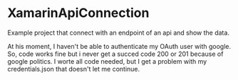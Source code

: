 # XamarinApiConnection
Example project that connect with an endpoint of an api and show the data.

At his moment, I haven't be able to authenticate my OAuth user with google. So, code works fine but i never get a succed code 200 or 201 because of google politics. I worte all code needed, but I get a problem with my credentials.json that doesn't let me continue.
